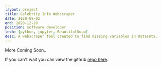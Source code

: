 ```yaml
---
layout: project
title: Celebrity Info Webscraper
date: 2020-09-02
end: 2020-12-20
position: software developer
tech: [python, jupyter, BeautifulSoup]
desc: A webscraper tool created to find missing variables in datasets. Specifically made for study to analyze American actors and gender diversity.
---
```

More Coming Soon..

If you can't wait you can view the github [repo here](https://github.com/j0c3/python-webscraper/blob/master/tutorial/webscrape-actor-website.ipynb).

